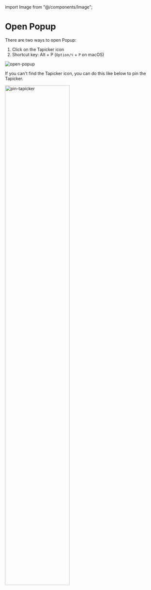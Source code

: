 import Image from "@/components/Image";

# Open Popup

There are two ways to open Popup:

1. Click on the Tapicker icon
2. Shortcut key: Alt + P (`Option/⌥` + `P` on macOS)

<Image src="/screenshots/open-popup.gif" alt="open-popup" />

If you can't find the Tapicker icon, you can do this like below to pin the Tapicker.

<Image src="/screenshots/pin-tapicker.gif" alt="pin-tapicker" width="65%" />
